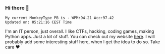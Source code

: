 ### Hi there 👋
<!-- PB START -->
```
My current MonkeyType PB is - WPM:94.21 Acc:97.42
Updated on: 05:21:16 CEST Time
```
<!-- PB END -->
I'm an IT person, just overall. I like CTFs, hacking, coding games, making Python apps. Just a lot of stuff.
You can check out my website [here](https://skill3472.github.io/).
I will probably add some interesting stuff here, when I get the idea to do so. Take care ❤️
